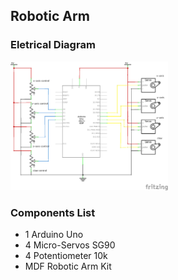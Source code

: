 ## Robotic Arm

### Eletrical Diagram
<img src="./electrical-schema.png" alt="eletrical schema" width="50%" height="50%">

### Components List
- 1 Arduino Uno
- 4 Micro-Servos SG90
- 4 Potentiometer 10k
- MDF Robotic Arm Kit
